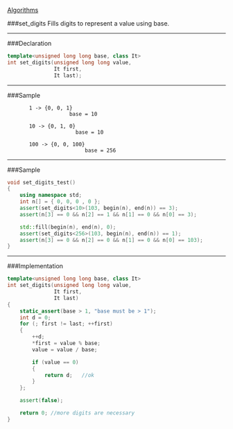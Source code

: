 
[Algorithms](algorithms.md)

###set_digits
Fills digits to represent a value using base.

----
###Declaration
```cpp
template<unsigned long long base, class It>
int set_digits(unsigned long long value,
               It first,
               It last);
```
----
###Sample
```
       1 -> {0, 0, 1} 
                    base = 10

       10 -> {0, 1, 0} 
                      base = 10

       100 -> {0, 0, 100} 
                         base = 256
```

----
###Sample
```cpp
void set_digits_test()
{
    using namespace std;
    int n[] = { 0, 0, 0 , 0 }; 
    assert(set_digits<10>(103, begin(n), end(n)) == 3);
    assert(n[3] == 0 && n[2] == 1 && n[1] == 0 && n[0] == 3);

    std::fill(begin(n), end(n), 0);
    assert(set_digits<256>(103, begin(n), end(n)) == 1);
    assert(n[3] == 0 && n[2] == 0 && n[1] == 0 && n[0] == 103);
}
```

----
###Implementation
```cpp
template<unsigned long long base, class It>
int set_digits(unsigned long long value,
               It first,
               It last)
{
    static_assert(base > 1, "base must be > 1");
    int d = 0;
    for (; first != last; ++first)
    {
        ++d;
        *first = value % base;
        value = value / base;

        if (value == 0)
        {
            return d;   //ok
        }
    };

    assert(false);

    return 0; //more digits are necessary
}
```


